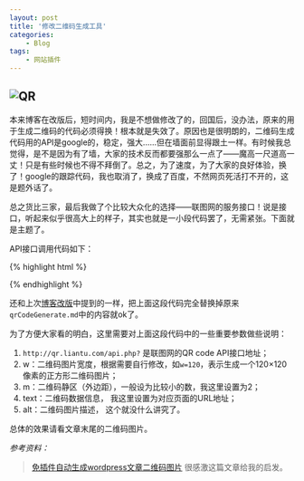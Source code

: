```yaml
---
layout: post
title: '修改二维码生成工具'
categories:
    - Blog
tags:
    - 网站插件
---
```


![QR](http://blog-fungenomics-com.qiniudn.com/fg.post.qrcode.png)
---

本来博客在改版后，短时间内，我是不想做修改了的，回国后，没办法，原来的用于生成二维码的代码必须得换！根本就是失效了。原因也是很明朗的，二维码生成代码用的API是google的，稳定，强大......但在墙面前显得跟土一样。有时候我总觉得，是不是因为有了墙，大家的技术反而都要强那么一点了——魔高一尺道高一丈！只是有些时候也不得不拜倒了。总之，为了速度，为了大家的良好体验，换了！google的跟踪代码，我也取消了，换成了百度，不然网页死活打不开的，这是题外话了。

总之货比三家，最后我做了个比较大众化的选择——联图网的服务接口！说是接口，听起来似乎很高大上的样子，其实也就是一小段代码罢了，无需紧张。下面就是主题了。

API接口调用代码如下：

{% highlight html %}
<!-- 网页自动生成二维码的代码 -->
<script type="text/javascript">  
  thisURL  = document.URL;  
  strwrite = "<p align='center'><img src='http://qr.liantu.com/api.php?w=120&m=2&text=" + thisURL + "' alt='QR Code'/>（传送门）</p>"
   document.write( strwrite ); 
</script>
{% endhighlight %}

还和上次[博客改版](/2014/07/18/Change-blog-template.html)中提到的一样，把上面这段代码完全替换掉原来`qrCodeGenerate.md`中的内容就ok了。

为了方便大家看的明白，这里需要对上面这段代码中的一些重要参数做些说明：

1. `http://qr.liantu.com/api.php?` 是联图网的QR code API接口地址；   
2. w：二维码图片宽度，根据需要自行修改，如`w=120`，表示生成一个120×120像素的正方形二维码图片；     
3. m：二维码静区（外边距），一般设为比较小的数，我这里设置为2；    
4. text：二维码数据信息， 我这里设置为对应页面的URL地址；     
5. alt：二维码图片描述， 这个就没什么讲究了。 

总体的效果请看文章末尾的二维码图片。

*参考资料：*

> [免插件自动生成wordpress文章二维码图片](http://uuxn.com/wordpress-articles-qr)  很感激这篇文章给我的启发。






